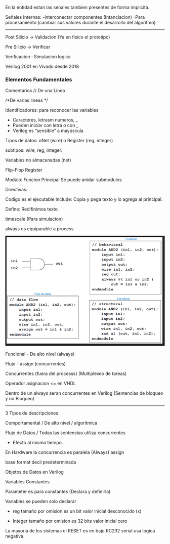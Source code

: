 En la entidad estan las senales tambien presentes de forma implicita.

Señales Internas:
-interconectar componentes (Intanciacion)
-Para procesamiento (cambiar sus valores durante el desarrollo del algoritmo)

-----

Post Silicio -> Validacion (Ya en fisico el prototipo)

Pre Silicio -> Verificar

Verificacion : Simulacion logica

Verilog 2001 en Vivado desde 2018

### Elementos Fundamentales
Comentarios
// De una Linea

/*De varias lineas */

Identificadores: para reconocer las variables
- Caracteres, letrasm numeros, _
- Pueden iniciar con letra o con _
- Verilog es “sensible” a mayúscula


Tipos de datos: oNet (wire) o Register (reg, integer)

subtipos: wire, reg, integer.

Variables no almacenadas (net)

Flip-Flop Register

Modulo: Funcion Principal 
Se puede anidar submodulos

Directivas:

Codigo es el ejecutable
Include: Copia y pega texto y lo agrega al principal.

Define: Redifinimos texto

timescale (Para simulacion)

always es equiparable a process

![Diagrama](https://raw.githubusercontent.com/Hiram8A/FPGA-U2/main/pic.png)

Funcional - De alto nivel (always)

Flujo - assign (concurrentes)

Concurrentes (fuera del processs)
(Multiplexeo de tareas)

Operador asignacion <= en VHDL

Dentro de un always seran concurrentes en Verilog (Sentencias de bloqueo y no Bloqueo)

----

3 Tipos de descripciones

Comportamental / De alto nivel / algoritmica

Flujo de Datos / Todas las sentencias utiliza concurrentes 
- Efecto al mismo tiempo.

En Hardware la concurrencia es paralela
(Always)
assign 

base format decil predeterminada

Objetos de Datos en Verilog

Variables 
Constantes

Parameter es para constantes (Declara y definirla)

Variables se pueden solo declarar

- reg tamaño por omision es un bit
valor inicial desconocido (x)

- Integer tamaño por omision es 32 bits
valor inicial cero

La mayoria de los sistemas el RESET es en bajo
RC232 serial usa logica negativa
